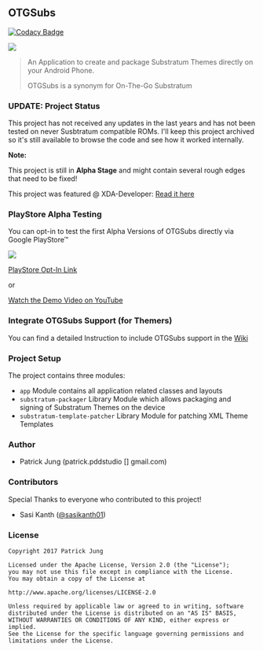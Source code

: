 ## OTGSubs

[![Codacy Badge](https://api.codacy.com/project/badge/Grade/cd9a450047584a52a9a0979e8bead2d9)](https://www.codacy.com/app/PDDStudio/OTGSubs?utm_source=github.com&utm_medium=referral&utm_content=PDDStudio/OTGSubs&utm_campaign=badger)

[![](https://raw.githubusercontent.com/PDDStudio/OTGSubs/develop/gfx/otgsubs_banner.jpg)](https://play.google.com/store/apps/details?id=com.pddstudio.otgsubs)

> An Application to create and package Substratum Themes directly on your Android Phone.
>
> OTGSubs is a synonym for On-The-Go Substratum

### UPDATE: Project Status

This project has not received any updates in the last years and has not been tested on never Susbtratum compatible ROMs.
I'll keep this project archived so it's still available to browse the code and see how it worked internally.

**Note:**

This project is still in **Alpha Stage** and might contain several rough edges that need to be fixed!

This project was featured @ XDA-Developer: [Read it here](https://www.xda-developers.com/otgsubs-lets-you-create-and-package-substratum-themes-directly-on-a-phone-or-tablet/)

### PlayStore Alpha Testing

You can opt-in to test the first Alpha Versions of OTGSubs directly via Google PlayStore™

[![](https://github.com/PDDStudio/OTGSubs/blob/develop/gfx/en-play-badge.png)](https://play.google.com/store/apps/details?id=com.pddstudio.otgsubs)

[PlayStore Opt-In Link](https://play.google.com/apps/testing/com.pddstudio.otgsubs)

or

[Watch the Demo Video on YouTube](https://www.youtube.com/watch?v=c860SBdufzQ)

### Integrate OTGSubs Support (for Themers)

You can find a detailed Instruction to include OTGSubs support in the [Wiki](https://github.com/PDDStudio/OTGSubs/wiki/Themers:-Add-OTGSubs-Support-to-your-Theme)

### Project Setup

The project contains three modules:

* `app` Module contains all application related classes and layouts
* `substratum-packager` Library Module which allows packaging and signing of Substratum Themes on the device
* `substratum-template-patcher` Library Module for patching XML Theme Templates

### Author

* Patrick Jung (patrick.pddstudio [] gmail.com)

### Contributors

Special Thanks to everyone who contributed to this project!

* Sasi Kanth ([@sasikanth01](https://github.com/sasikanth01))

### License

	Copyright 2017 Patrick Jung

	Licensed under the Apache License, Version 2.0 (the "License");
	you may not use this file except in compliance with the License.
	You may obtain a copy of the License at

	http://www.apache.org/licenses/LICENSE-2.0

	Unless required by applicable law or agreed to in writing, software
	distributed under the License is distributed on an "AS IS" BASIS,
	WITHOUT WARRANTIES OR CONDITIONS OF ANY KIND, either express or implied.
	See the License for the specific language governing permissions and
	limitations under the License.

